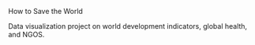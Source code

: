 How to Save the World

Data visualization project on world development indicators, global health, and NGOS.
